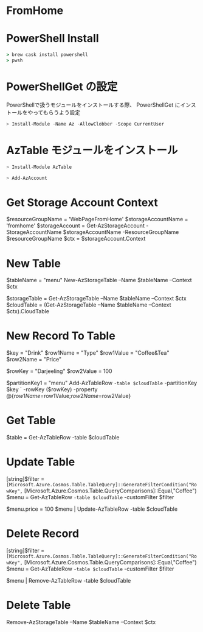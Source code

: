 # FromHome



# PowerShell Install

```cmd
> brew cask install powershell
> pwsh
```
# PowerShellGet の設定

PowerShellで扱うモジュールをインストールする際、
PowerShellGet にインストールをやってもらうよう設定

```ps1
> Install-Module -Name Az -AllowClobber -Scope CurrentUser
```

# AzTable モジュールをインストール

```ps1
> Install-Module AzTable
```

```ps1
> Add-AzAccount
```

# Get Storage Account Context
$resourceGroupName = 'WebPageFromHome'
$storageAccountName = 'fromhome'
$storageAccount = Get-AzStorageAccount -StorageAccountName $storageAccountName -ResourceGroupName $resourceGroupName
$ctx = $storageAccount.Context

# New Table
$tableName = "menu"
New-AzStorageTable –Name $tableName –Context $ctx

$storageTable = Get-AzStorageTable –Name $tableName –Context $ctx
$cloudTable = (Get-AzStorageTable –Name $tableName –Context $ctx).CloudTable

# New Record To Table 

$key = "Drink"
$row1Name = "Type"
$row1Value = "Coffee&Tea"
$row2Name = "Price"

$rowKey = "Darjeeling"
$row2Value = 100

$partitionKey1 = "menu"
Add-AzTableRow `
    -table $cloudTable `
    -partitionKey $key `
    -rowKey ($rowKey) -property @{$row1Name=$row1Value;$row2Name=$row2Value}


# Get Table
$table = Get-AzTableRow -table $cloudTable

# Update Table
[string]$filter = `
    [Microsoft.Azure.Cosmos.Table.TableQuery]::GenerateFilterCondition("RowKey",`
    [Microsoft.Azure.Cosmos.Table.QueryComparisons]::Equal,"Coffee")
$menu = Get-AzTableRow `
    -table $cloudTable `
    -customFilter $filter

$menu.price = 100
$menu | Update-AzTableRow -table $cloudTable

# Delete Record
[string]$filter = `
    [Microsoft.Azure.Cosmos.Table.TableQuery]::GenerateFilterCondition("RowKey",`
    [Microsoft.Azure.Cosmos.Table.QueryComparisons]::Equal,"Coffee")
$menu = Get-AzTableRow `
    -table $cloudTable `
    -customFilter $filter

$menu  | Remove-AzTableRow -table $cloudTable

# Delete Table
Remove-AzStorageTable –Name $tableName –Context $ctx



